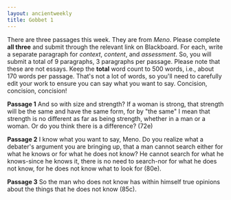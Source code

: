 ```yaml
---
layout: ancientweekly
title: Gobbet 1
---
```

There are three passages this week. They are from *Meno*. Please complete **all three** and submit through the relevant link on Blackboard. For each, write a separate paragraph for *context*, *content*, and *assessment*. So, you will submit a total of 9 paragraphs, 3 paragraphs per passage. Please note that these are not essays. Keep the **total** word count to 500 words, i.e., about 170 words per passage. That's not a lot of words, so you'll need to carefully edit your work to ensure you can say what you want to say. Concision, concision, concision! 

**Passage 1**
And so with size and strength? If a woman is strong, that strength will be the same and have the same form, for by "the same" I mean that strength is no different as far as being strength, whether in a man or a woman. Or do you think there is a difference? (72e)

**Passage 2**
I know what you want to say, Meno. Do you realize what a debater's argument you are bringing up, that a man cannot search either for what he knows or for what he does not know? He cannot search for what he knows-since he knows it, there is no need to search-nor for what he does not know, for he does not know what to look for (80e).

**Passage 3**
So the man who does not know has within himself true opinions about the things that he does not know (85c).
